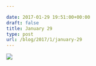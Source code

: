 ```yaml
---

date: 2017-01-29 19:51:00+00:00
draft: false
title: January 29
type: post
url: /blog/2017/1/january-29
---
```


![](/images/2017-01-29-20171january-29/20170129-DSCF4675.jpg)

